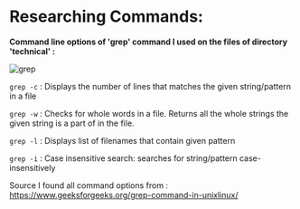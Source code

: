 # Researching Commands:

**Command line options of 'grep' command I used on the files of directory 'technical' :**

![grep](https://github.com/gauravn17/cse-15l-lab-reports/assets/93863977/f553deab-b118-445f-9052-f87819ffe2aa)

`grep -c` : Displays the number of lines that matches the given string/pattern in a file


`grep -w` : Checks for whole words in a file. Returns all the whole strings the given string is a part of in the file.


`grep -l` : Displays list of filenames that contain given pattern


`grep -i` : Case insensitive search: searches for string/pattern case-insensitively

Source I found all command options from : https://www.geeksforgeeks.org/grep-command-in-unixlinux/

